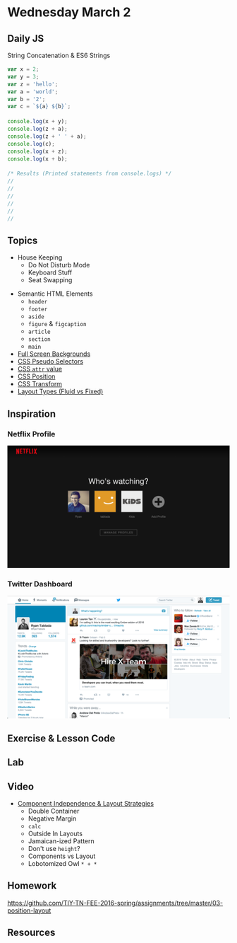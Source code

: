 # Wednesday March 2


## Daily JS

String Concatenation & ES6 Strings

```js
var x = 2;
var y = 3;
var z = 'hello';
var a = 'world';
var b = '2';
var c = `${a} ${b}`;

console.log(x + y);
console.log(z + a);
console.log(z + ' ' + a);
console.log(c);
console.log(x + z);
console.log(x + b);

/* Results (Printed statements from console.logs) */
//
//
//
//
//
//
```

## Topics

- House Keeping
  * Do Not Disturb Mode
  * Keyboard Stuff
  * Seat Swapping

* Semantic HTML Elements
  - `header`
  - `footer`
  - `aside`
  - `figure` & `figcaption`
  - `article`
  - `section`
  - `main`
* [Full Screen Backgrounds](backgrounds.html)
* [CSS Pseudo Selectors](pseudo-selectors.html)
* [CSS `attr` value](attr.html)
* [CSS Position](position.html)
* [CSS Transform](transform.html)
* [Layout Types (Fluid vs Fixed)](layout-types.html)

## Inspiration

### Netflix Profile

![Netflix Profile](./netflix.png)

### Twitter Dashboard

![Twitter Dashboard](./twitter.png)

## Exercise & Lesson Code

## Lab

## Video

* [Component Independence & Layout Strategies](https://youtu.be/ofSnkJ9tPPM)
  - Double Container
  - Negative Margin
  - `calc`
  - Outside In Layouts
  - Jamaican-ized Pattern
  - Don't use `height`?
  - Components vs Layout
  - Lobotomized Owl `* + *`

## Homework

https://github.com/TIY-TN-FEE-2016-spring/assignments/tree/master/03-position-layout

## Resources

<!-- * [Don't Overthink it Grids](https://css-tricks.com/dont-overthink-it-grids/)
* [Beautiful Web Type](http://hellohappy.org/beautiful-web-type/)
* [Choosing a Layout Type - 2009](http://www.smashingmagazine.com/2009/06/fixed-vs-fluid-vs-elastic-layout-whats-the-right-one-for-you/)
* [Fluid Layout Tutorial](http://www.creativebloq.com/css3/create-fluid-layouts-html5-and-css3-3142768) -->
